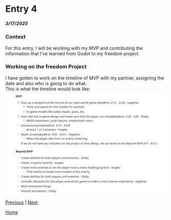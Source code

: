 # Entry 4
##### 3/17/2025

### Context
For this entry, I will be working with my MVP and contributing the information that I've learned from Godot to my freedom project.

### Working on the freedom Project
I have gotten to work on the timeline of MVP with my partner, assigning the date and also who is going to do what.  
This is what the timeline would look like:
![image](https://github.com/shellyw8542/apcsa-freedom-project/blob/main/Screenshot%202025-03-14%2012.14.31%20PM.png)  

[Previous](entry03.md) | [Next](entry05.md)

[Home](../README.md)
